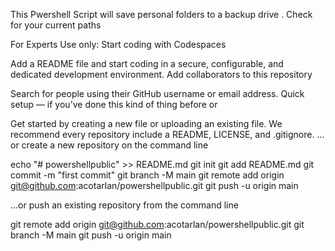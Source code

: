 This  Pwershell Script will save personal folders to a backup drive . Check for your current paths 




For Experts Use only: 
 Start coding with Codespaces

Add a README file and start coding in a secure, configurable, and dedicated development environment.
Add collaborators to this repository

Search for people using their GitHub username or email address.
Quick setup — if you’ve done this kind of thing before
or

Get started by creating a new file or uploading an existing file. We recommend every repository include a README, LICENSE, and .gitignore.
…or create a new repository on the command line

echo "# powershellpublic" >> README.md
git init
git add README.md
git commit -m "first commit"
git branch -M main
git remote add origin git@github.com:acotarlan/powershellpublic.git
git push -u origin main

…or push an existing repository from the command line

git remote add origin git@github.com:acotarlan/powershellpublic.git
git branch -M main
git push -u origin main
